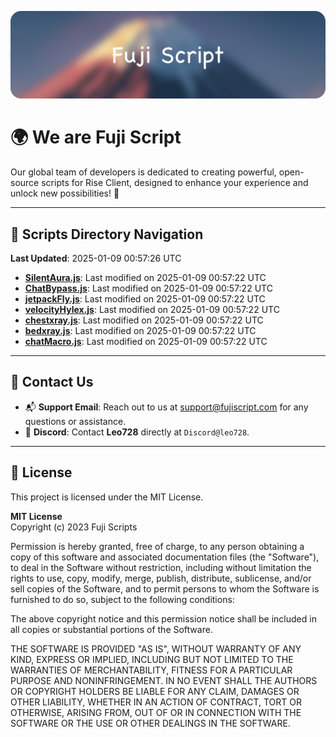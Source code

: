 ![Banner](.github/b.webp)

# 🌍 **We are Fuji Script**

Our global team of developers is dedicated to creating powerful, open-source scripts for Rise Client, designed to enhance your experience and unlock new possibilities! 🌟

---
<!-- SCRIPTS_NAVIGATION_START -->
## 📂 **Scripts Directory Navigation**

**Last Updated**: 2025-01-09 00:57:26 UTC

- **[SilentAura.js](scripts/SilentAura.js)**: Last modified on 2025-01-09 00:57:22 UTC
- **[ChatBypass.js](scripts/ChatBypass.js)**: Last modified on 2025-01-09 00:57:22 UTC
- **[jetpackFly.js](scripts/jetpackFly.js)**: Last modified on 2025-01-09 00:57:22 UTC
- **[velocityHylex.js](scripts/velocityHylex.js)**: Last modified on 2025-01-09 00:57:22 UTC
- **[chestxray.js](scripts/chestxray.js)**: Last modified on 2025-01-09 00:57:22 UTC
- **[bedxray.js](scripts/bedxray.js)**: Last modified on 2025-01-09 00:57:22 UTC
- **[chatMacro.js](scripts/chatMacro.js)**: Last modified on 2025-01-09 00:57:22 UTC

<!-- SCRIPTS_NAVIGATION_END -->

---

## 💬 **Contact Us**  
- 📬 **Support Email**: Reach out to us at [support@fujiscript.com](mailto:support@fujiscript.com) for any questions or assistance.  
- 💬 **Discord**: Contact **Leo728** directly at `Discord@leo728`.

---

## 📜 **License**

This project is licensed under the MIT License.  

**MIT License**  
Copyright (c) 2023 Fuji Scripts  

Permission is hereby granted, free of charge, to any person obtaining a copy of this software and associated documentation files (the "Software"), to deal in the Software without restriction, including without limitation the rights to use, copy, modify, merge, publish, distribute, sublicense, and/or sell copies of the Software, and to permit persons to whom the Software is furnished to do so, subject to the following conditions:  

The above copyright notice and this permission notice shall be included in all copies or substantial portions of the Software.  

THE SOFTWARE IS PROVIDED "AS IS", WITHOUT WARRANTY OF ANY KIND, EXPRESS OR IMPLIED, INCLUDING BUT NOT LIMITED TO THE WARRANTIES OF MERCHANTABILITY, FITNESS FOR A PARTICULAR PURPOSE AND NONINFRINGEMENT. IN NO EVENT SHALL THE AUTHORS OR COPYRIGHT HOLDERS BE LIABLE FOR ANY CLAIM, DAMAGES OR OTHER LIABILITY, WHETHER IN AN ACTION OF CONTRACT, TORT OR OTHERWISE, ARISING FROM, OUT OF OR IN CONNECTION WITH THE SOFTWARE OR THE USE OR OTHER DEALINGS IN THE SOFTWARE.  
